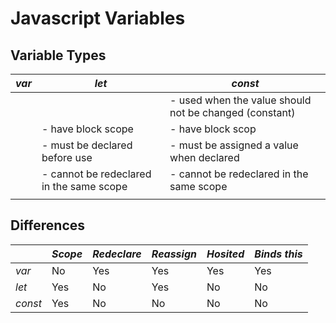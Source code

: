 # Javascript Variables
## Variable Types
|_*var*_|_*let*_| _*const*_ |
|-------|-------|---------|
|  |  | - used when the value should not be changed (constant) |
|  | - have block scope | - have block scop |
|  | - must be declared before use | - must be assigned a value when declared |
|  | - cannot be redeclared in the same scope | - cannot be redeclared in the same scope |
|  |  |  |
## Differences
|  | _*Scope*_ | _*Redeclare*_ | _*Reassign*_ | _*Hosited*_ | _*Binds this*_ |
|--|-----------|----------------|--------------|-------------|----------------|
| _*var*_ | No | Yes | Yes | Yes | Yes |
| _*let*_ | Yes | No | Yes | No | No |
| _*const*_ | Yes | No | No | No | No |